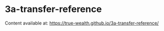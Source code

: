# 3a-transfer-reference

Content available at: https://true-wealth.github.io/3a-transfer-reference/
